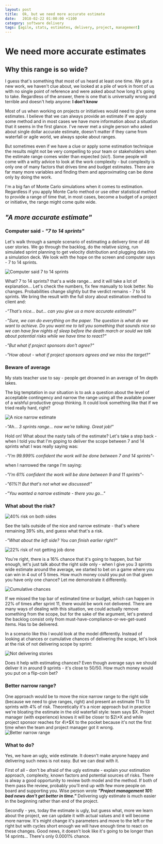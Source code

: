 ```yaml
---
layout: post
title:  Ok, but we need more accurate estimate
date:   2018-02-22 01:00:00 +1100
category: software delivery
tags: [agile, stats, estimates, delivery, project, management]
---
```


# We need more accurate estimates

## Why this range is so wide?

I guess that's something that most of us heard at least one time. We got a new work, we haven't clue about, we looked at a pile of work in front of us with no single point of reference and were asked about how long it's going to take. Regardless of the answer, there is one that is universally wrong and terrible and doesn't help anyone: **I don't know**

Most of us when working on projects or initiatives would need to give some estimates. I believe that we can always provide an estimate if we apply some method and in most cases we have more information about a situation that it seems in the first glance. I've never met a single person who asked about single dollar accurate estimate, doesn't matter if they came from waterfall or agile world, we always spoke about ranges.

But sometimes even if we have a clue or apply some estimation technique the results might not be very compelling to your team or stakeholders when the estimate range comes wider than expected (sic!). Some people will come with a witty advice to look at the work complexity - but complexity is only one of many factors that drives time and budget estimates. There are far many more variables and finding them and approximating can be done only by doing the work.

I'm a big fan of Monte Carlo simulations when it comes to estimation. Regardless if you apply Monte Carlo method or use other statistical method to provide a range of time that, in most cases, become a budget of a project or initiative, the range might come quite wide.

## _"A more accurate estimate"_

### Computer said - _"7 to 14 sprints"_

Let's walk through a sample scenario of estimating a delivery time of 46 user stories. We go through the backlog, do the relative sizing, run simulated sprint planning to get velocity distribution and plugging data into a simulation deck. We look with the hope on the screen and computer says - 7 to 14 sprints.

![Computer said 7 to 14 sprints](../img/2018-02-22-estimates/chance-deliver-stories.PNG)

What? 7 to 14 sprints? that's a wide range... and it will take a lot of explanation... Let's check the numbers, fix few manually to look better. No changes. Probabilities change slightly but the verdict remains - 7 to 14 sprints. We bring the result with the full story about estimation method to client and:

_-"That's nice... but... can you give us a more accurate estimate?"_

_-"Sure, we can do everything on the paper. The question is what do we want to achieve. Do you want me to tell you something that sounds nice so we can have few nights of sleep before the death march or sould we talk about potential risks while we have time to react?"_

_-"But what if project sponsors don't agree?"_

_-"How about - what if project sponsors agrees and we miss the target?"_

### Beware of average

My stats teacher use to say - people get drowned in an average of 1m depth lakes.

The big temptation in our situation is to ask a question about the level of acceptable contingency and narrow the range using all the available power of a wishful productive group thinking. It could look something like that if we tried really hard, right?

![A nice narrow estimate](../img/2018-02-22-estimates/chance-deliver-stories-smaller-range.png)

_-"Ah... 3 sprints range... now we're talking. Great job!"_

Hold on! What about the nasty tails of the estimate? Let's take a step back - when I told you that I'm goping to deliver the scope between 7 and 14 sprints what I was really saying was:

_-"I'm 99.999% confident the work will be done between 7 and 14 sprints"-_

when I narrowed the range I'm saying:

_-"I'm 61% confident the work will be done between 9 and 11 sprints"-_

_-"61%?! But that's not what we discussed!"_

_-"You wanted a narrow estimate - there you go..."_

### What about the risk?

![40% risk on both sides](../img/2018-02-22-estimates/chance-deliver-stories-risk.png)

See the tails outside of the nice and narrow estimate - that's where remaining 39% sits, and guess what that's a risk.

_-"What about the left side? You can finish earlier right?"_

![22% risk of not getting job done](../img/2018-02-22-estimates/chance-deliver-stories-risk2.png)

You're right, there is a 16% chance that it's going to happen, but fair enough, let's just talk about the right side only - when I give you 3 sprints wide estimate around the average, we started to bet on a game where you can win in 4 out of 5 times. How much money could you put on that given you have only one chance? Let me demonstrate it differently.

![Cumulative chances](../img/2018-02-22-estimates/chance-deliver-stories-cummulative-risk.png)

If we missed the top bar of estimated time or budget, which can happen in 22% of times after sprint 11, there would be work not delivered. There are many ways of dealing with this situation, we could actually remove something from the scope, but for the sake of the argument, let's pretend the backlog consist only from must-have-compliance-or-we-get-sued items. Has to be delivered.

In a scenario like this I would look at the model differently. Instead of looking at chances or cumulative chances of delivering the scope, let's look at the risk of not delivering scope by sprint:

![Not delivering stories](../img/2018-02-22-estimates/chance-not-deliver-stories-cummulative.PNG)

Does it help with estimating chances? Even though average says we should deliver it in around 9 sprints - it's close to 50/50. How much money would you put on a flip-coin bet?

### Better narrow range?

One approach would be to move the nice narrow range to the right side (because we need to give ranges, right) and present an estimate 11 to 13 sprints with 4% of risk. Theoretically it's a nicer approach but in practice we're bloating the estimate in the old waterfall style: team says $X. Project manager (with experience) knows it will be closer to $2\*X and while project sponsor reaches for 4\*$X to the pocket because it's not the first time when the team and project manager got it wrong.
![Better narrow range](../img/2018-02-22-estimates/chance-deliver-stories-range-better.png)

### What to do?

Yes, we have an ugly, wide estimate. It doesn't make anyone happy and delivering such news is not easy. But we can deal with it.

First of all - don't be afraid of the ugly estimate - explain your estimation approach, complexity, known factors and potential sources of risks. There is alway a good opportunity to review both model and the method. If both of them pass the review, probably you'll end up with few more people on board and supporting you. Wise person wrote ***"Project management 101: bad news don't get better in time."*** Delivering ugly estimate is much easier in the beginning rather than end of the project.

Secondly - yes, today the estimate is ugly, but guess what, more we learn about the project, we can update it with actual values and it will become more narrow. It's might change it's parameters and move to the left or the right but with cycles short enough we will have enough time to react on these changes. Good news, it doesn't look like it's going to be longer than 14 sprints... There's only 0.0001% chance.